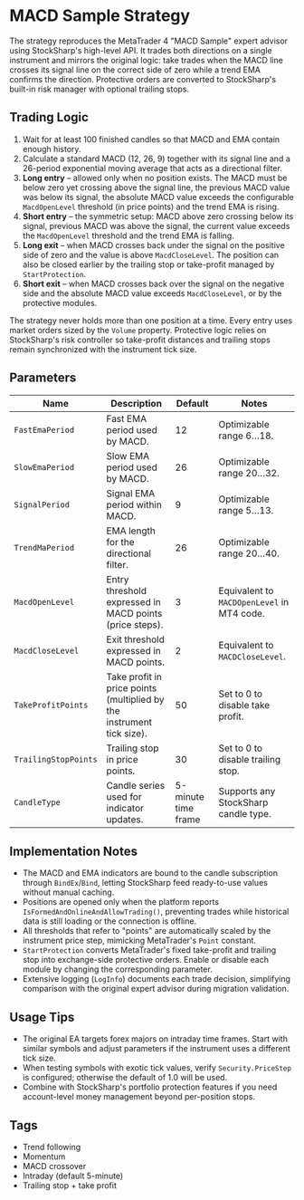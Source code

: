 # MACD Sample Strategy

The strategy reproduces the MetaTrader 4 "MACD Sample" expert advisor using StockSharp's high-level API. It trades both directions on a single instrument and mirrors the original logic: take trades when the MACD line crosses its signal line on the correct side of zero while a trend EMA confirms the direction. Protective orders are converted to StockSharp's built-in risk manager with optional trailing stops.

## Trading Logic

1. Wait for at least 100 finished candles so that MACD and EMA contain enough history.
2. Calculate a standard MACD (12, 26, 9) together with its signal line and a 26-period exponential moving average that acts as a directional filter.
3. **Long entry** – allowed only when no position exists. The MACD must be below zero yet crossing above the signal line, the previous MACD value was below its signal, the absolute MACD value exceeds the configurable `MacdOpenLevel` threshold (in price points) and the trend EMA is rising.
4. **Short entry** – the symmetric setup: MACD above zero crossing below its signal, previous MACD was above the signal, the current value exceeds the `MacdOpenLevel` threshold and the trend EMA is falling.
5. **Long exit** – when MACD crosses back under the signal on the positive side of zero and the value is above `MacdCloseLevel`. The position can also be closed earlier by the trailing stop or take-profit managed by `StartProtection`.
6. **Short exit** – when MACD crosses back over the signal on the negative side and the absolute MACD value exceeds `MacdCloseLevel`, or by the protective modules.

The strategy never holds more than one position at a time. Every entry uses market orders sized by the `Volume` property. Protective logic relies on StockSharp's risk controller so take-profit distances and trailing stops remain synchronized with the instrument tick size.

## Parameters

| Name | Description | Default | Notes |
| --- | --- | --- | --- |
| `FastEmaPeriod` | Fast EMA period used by MACD. | 12 | Optimizable range 6…18.
| `SlowEmaPeriod` | Slow EMA period used by MACD. | 26 | Optimizable range 20…32.
| `SignalPeriod` | Signal EMA period within MACD. | 9 | Optimizable range 5…13.
| `TrendMaPeriod` | EMA length for the directional filter. | 26 | Optimizable range 20…40.
| `MacdOpenLevel` | Entry threshold expressed in MACD points (price steps). | 3 | Equivalent to `MACDOpenLevel` in MT4 code.
| `MacdCloseLevel` | Exit threshold expressed in MACD points. | 2 | Equivalent to `MACDCloseLevel`.
| `TakeProfitPoints` | Take profit in price points (multiplied by the instrument tick size). | 50 | Set to 0 to disable take profit.
| `TrailingStopPoints` | Trailing stop in price points. | 30 | Set to 0 to disable trailing stop.
| `CandleType` | Candle series used for indicator updates. | 5-minute time frame | Supports any StockSharp candle type.

## Implementation Notes

- The MACD and EMA indicators are bound to the candle subscription through `BindEx`/`Bind`, letting StockSharp feed ready-to-use values without manual caching.
- Positions are opened only when the platform reports `IsFormedAndOnlineAndAllowTrading()`, preventing trades while historical data is still loading or the connection is offline.
- All thresholds that refer to "points" are automatically scaled by the instrument price step, mimicking MetaTrader's `Point` constant.
- `StartProtection` converts MetaTrader's fixed take-profit and trailing stop into exchange-side protective orders. Enable or disable each module by changing the corresponding parameter.
- Extensive logging (`LogInfo`) documents each trade decision, simplifying comparison with the original expert advisor during migration validation.

## Usage Tips

- The original EA targets forex majors on intraday time frames. Start with similar symbols and adjust parameters if the instrument uses a different tick size.
- When testing symbols with exotic tick values, verify `Security.PriceStep` is configured; otherwise the default of 1.0 will be used.
- Combine with StockSharp's portfolio protection features if you need account-level money management beyond per-position stops.

## Tags

- Trend following
- Momentum
- MACD crossover
- Intraday (default 5-minute)
- Trailing stop + take profit
